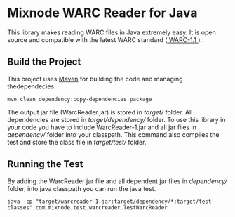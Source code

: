 # Mixnode WARC Reader for Java
This library makes reading WARC files in Java extremely easy. It is open source and compatible with the latest WARC standard (<a href="https://iipc.github.io/warc-specifications/specifications/warc-format/warc-1.0/">  WARC-1.1 </a>).

## Build the Project

This project uses <a href="https://maven.apache.org/">Maven</a> for building the code and managing thedependecies.

```
mvn clean dependency:copy-dependencies package
```

The output jar file (WarcReader.jar) is stored in <I>target/</I> folder.
All dependencies are stored in <I>target/dependency/</I> folder.
To use this library in your code you have to include WarcReader-1.jar and all jar files in <I>dependency/</I> folder into your classpath.
This command also compiles the test and store the class file in <I>target/test/</I> folder.


## Running the Test

By adding the WarcReader jar file and all dependent jar files in <I>dependency/</I> folder, into java classpath you can run the java test.

```
java -cp "target/warcreader-1.jar:target/dependency/*:target/test-classes" com.mixnode.test.warcreader.TestWarcReader
```

